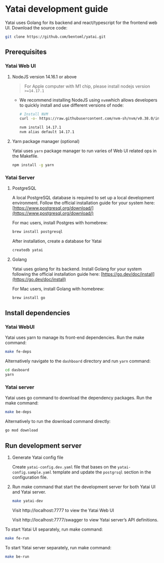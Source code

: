 # Yatai development guide

Yatai uses Golang for its backend and react/typescript for the frontend web UI. Download the source code:

```bash
git clone https://github.com/bentoml/yatai.git
```

## Prerequisites

### Yatai Web UI

1. NodeJS version 14.16.1 or above

    > For Apple computer with M1 chip, please install nodejs version `>=14.17.1`
    >
    - We recommend installing NodeJS using `nvm`which allows developers to quickly install and use different versions of node:

        ```bash
        # Install NVM
        curl -o- https://raw.githubusercontent.com/nvm-sh/nvm/v0.38.0/install.sh | bash

        nvm install 14.17.1
        nvm alias default 14.17.1
        ```

2. Yarn package manager (optional)

    Yatai uses `yarn` package manager to run varies of Web UI related ops in the Makefile.

    ```bash
    npm install -g yarn
    ```


### Yatai Server

1. PostgreSQL

    A local PostgreSQL database is required to set up a local development environment. Follow the official installation guide for your system here: [https://www.postgresql.org/download/](https://www.postgresql.org/download/)

    For mac users, install Postgres with homebrew:

    ```bash
    brew install postgresql
    ```

    After installation, create a database for Yatai

    ```bash
    createdb yatai
    ```

2. Golang

    Yatai uses golang for its backend. Install Golang for your system following the official installation guide here: [https://go.dev/doc/install](https://go.dev/doc/install)

    For Mac users, install Golang with homebrew:

    ```bash
    brew install go
    ```


## Install dependencies

### Yatai WebUI

Yatai uses yarn to manage its front-end dependencies.  Run the make command:

```bash
make fe-deps
```

Alternatively navigate to the `dashboard` directory and run `yarn` command:

```bash
cd dasboard
yarn
```

### Yatai server

Yatai uses go command to download the dependency packages.  Run the make command:

```bash
make be-deps
```

Alternatively to run the download command directly:

```bash
go mod download
```

## Run development server

1. Generate Yatai config file

    Create `yatai-config.dev.yaml` file that bases on the `yatai-config.sample.yaml` template and update the `postgrsql` section in the configuration file.


1. Run make command that start the development server for both Yatai UI and Yatai server.

    ```bash
    make yatai-dev
    ```

    Visit http://localhost:7777 to view the Yatai Web UI

    Visit http://localhost:7777/swagger to view Yatai server’s API definitions.


To start Yatai UI separately, run make command:

```bash
make fe-run
```

To start Yatai server separately, run make command:

```bash
make be-run
```
